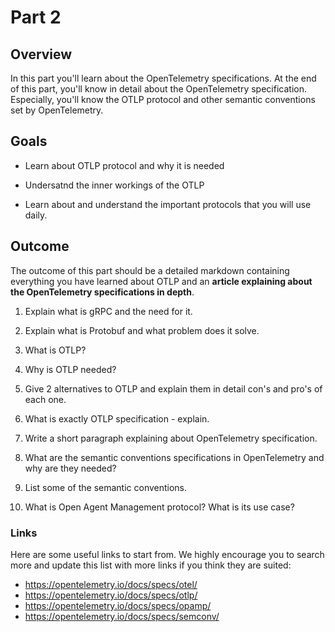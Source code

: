 # Part 2

## Overview

In this part you'll learn about the OpenTelemetry specifications.
At the end of this part, you'll know in detail about the OpenTelemetry specification.
Especially, you'll know the OTLP protocol and other semantic conventions set by OpenTelemetry.

## Goals 
  - Learn about OTLP protocol and why it is needed

  - Undersatnd the inner workings of the OTLP 
  - Learn about and understand the important protocols that you will use daily.


## Outcome
The outcome of this part should be a detailed markdown containing everything you have learned about OTLP and an **article explaining about the OpenTelemetry specifications in depth**.


1. Explain what is gRPC and the need for it.
2. Explain what is Protobuf and what problem does it solve.

3. What is OTLP?

4. Why is OTLP needed?
5. Give 2 alternatives to OTLP and explain them in detail con's and pro's of each one.
6. What is exactly OTLP specification - explain.
7. Write a short paragraph explaining about OpenTelemetry specification.
8. What are the semantic conventions specifications in OpenTelemetry and why are they needed?
9. List some of the semantic conventions.
10. What is Open Agent Management protocol? What is its use case?

### Links

Here are some useful links to start from. We highly encourage you to search more and update this list with more links if you think they are suited:

* <https://opentelemetry.io/docs/specs/otel/>
* <https://opentelemetry.io/docs/specs/otlp/>
* <https://opentelemetry.io/docs/specs/opamp/>
* <https://opentelemetry.io/docs/specs/semconv/>

